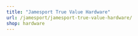 ```yaml
---
title: "Jamesport True Value Hardware"
url: /jamesport/jamesport-true-value-hardware/
shop: hardware
---
```

